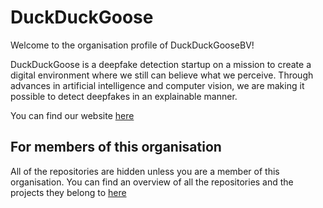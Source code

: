 # DuckDuckGoose
Welcome to the organisation profile of DuckDuckGooseBV!

DuckDuckGoose is a deepfake detection startup on a mission to create a digital environment where we still can believe what we perceive. Through advances in artificial intelligence and computer vision, we are making it possible to detect deepfakes in an explainable manner. 

You can find our website [here](https://www.duckduckgoose.ai/)

## For members of this organisation
All of the repositories are hidden unless you are a member of this organisation.
You can find an overview of all the repositories and the projects they belong to [here](https://github.com/DuckDuckGooseBV/Project-organisation/wiki)
